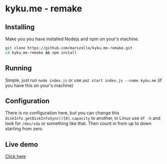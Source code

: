 # kyku.me - remake
## Installing
Make you you have installed Nodejs and npm on your's machine.

```sh
git clone https://github.com/marszello/kyku.me-remake.git
cd kyku.me-remake && npm install
```

## Running
Simple, just run `node index.js` or use `pm2 start index.js --name kyku.me` (if you have this on your's machine)

## Configuration
There is no configuration here, but you can change this `diskInfo.getDiskInfoSync()[0].capacity` to another, in Linux use `df -h` and look for `/dev/sda` or something like that. Then count in from up to down starting from zero.

## Live demo
[Click here](https://ex.oskarvik.me/)